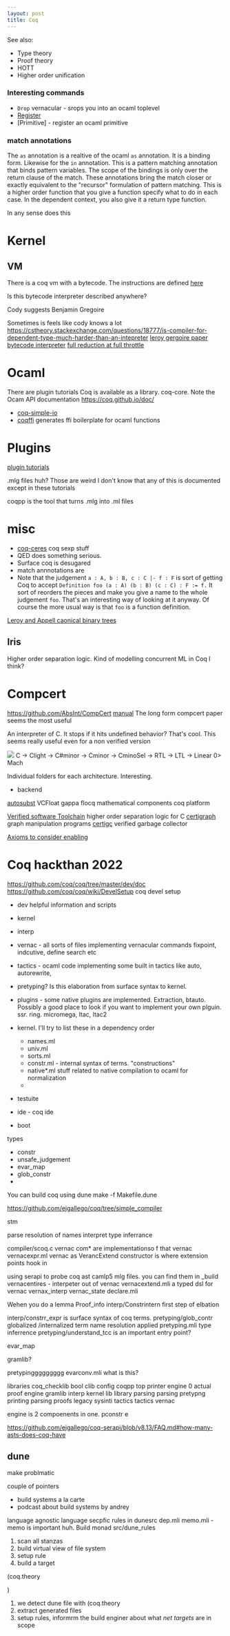 ```yaml
---
layout: post
title: Coq
---
```


See also:
- Type theory
- Proof theory
- HOTT
- Higher order unification



### Interesting commands
- `Drop` vernacular - srops you into an ocaml toplevel
- [Register](https://coq.github.io/doc/master/refman/proof-engine/vernacular-commands.html#coq:cmd.Register)
- [Primitive] - register an ocaml primitive


### match annotations
The `as` annotation is a realtive of the ocaml `as` annotation. It is a binding form.
Likewise for the `in` annotation. This is a pattern matching annotation that binds pattern variables. The scope of the bindings is only over the return clause of the match.
These annotations bring the match closer or exactly equivalent to the "recursor" formulation of pattern matching. This is a higher order function that you give a function specify what to do in each case. In the dependent context, you also give it a return type function.

In any sense does this 

# Kernel

## VM
There is a coq vm with a bytecode. The instructions are defined [here](https://github.com/coq/coq/blob/master/kernel/vmbytecodes.mli)

Is this bytecode interpreter described anywhere?

Cody suggests Benjamin Gregoire

Sometimes is feels like cody knows a lot
<https://cstheory.stackexchange.com/questions/18777/is-compiler-for-dependent-type-much-harder-than-an-intepreter>
[leroy gergoire paper bytecode interpreter](https://xavierleroy.org/publi/strong-reduction.pdf)
[full reduction at full throttle](https://hal.inria.fr/file/index/docid/650940/filename/full_throttle.pdf)
# Ocaml
There are plugin tutorials
Coq is available as a library. coq-core. Note the Ocam API documentation https://coq.github.io/doc/

- [coq-simple-io](https://github.com/Lysxia/coq-simple-io)
- [coqffi](https://github.com/coq-community/coqffi) generates ffi boilerplate for ocaml functions

# Plugins
[plugin tutorials](https://github.com/coq/coq/tree/master/doc/plugin_tutorial)

.mlg files huh? Those are weird
I don't know that any of this is documented except in these tutorials

coqpp is the tool that turns .mlg into .ml files


# misc
- [coq-ceres](https://github.com/Lysxia/coq-ceres) coq sexp stuff
- QED does something serious.
- Surface coq is desugared
- match annnotations are 
- Note that the judgement `a : A, b : B, c : C |- f : F` is sort of getting Coq to accept `Definition foo (a : A) (b : B) (c : C) : F := f.` It sort of reorders the pieces and make you give a name to the whole judgement `foo`. That's an interesting way of looking at it anyway. Of course the more usual way is that `foo` is a function definition.


[Leroy and Appell caonical binary trees](https://github.com/xavierleroy/canonical-binary-tries) 

## Iris
Higher order separation logic. Kind of modelling concurrent ML in Coq I think? 

# Compcert
<https://github.com/AbsInt/CompCert>
[manual](https://compcert.org/man/index.html)
The long form compcert paper seems the most useful 

An interpreter of C. It stops if it hits undefined behavior? That's cool. This seems really useful even for a non verified version

![](https://compcert.org/man/manual001.svg)
C -> Clight -> C#minor -> Cminor -> CminoSel -> RTL -> LTL -> Linear 0> Mach


Individual folders for each architecture. Interesting.

- backend


[autosubst](https://github.com/coq-community/autosubst)
VCFloat
gappa
flocq
mathematical components
coq platform

[Verified software Toolchain](https://vst.cs.princeton.edu/) higher order separation logic for C
[certigraph](https://github.com/CertiGraph/CertiGraph) graph manipulation programs
[certigc](https://github.com/CertiGraph/CertiGC) verified garbage collector

[Axioms to consider enabling](https://github.com/coq/coq/wiki/CoqAndAxioms)

# Coq hackthan 2022
https://github.com/coq/coq/tree/master/dev/doc
https://github.com/coq/coq/wiki/DevelSetup coq devel setup


- dev helpful information and scripts
- kernel
- interp
- vernac - all sorts of files implementing vernacular commands fixpoint, indcutive, define search etc
- tactics - ocaml code implementing some built in tactics like auto, autorewrite,
- pretyping? Is this elaboration from surface syntax to kernel.
- plugins - some native plugins are implemented. Extraction, btauto. Possibly a good place to look if you want to implement your own plguin. ssr. ring. micromega, ltac, ltac2
- kernel. I'll try to list these in a dependency order
  + names.ml
  + univ.ml
  + sorts.ml
  + constr.ml - internal syntax of terms. "constructions" 
  + native*.ml stuff related to native compilation to ocaml for normalization
  + 

- testuite
- ide - coq ide
- boot

types
- constr
- unsafe_judgement
- evar_map
- glob_constr
- 

You can build coq using dune
make -f Makefile.dune

https://github.com/ejgallego/coq/tree/simple_compiler

stm

parse
resolution of names
interpret
type inferrance


compiler/scoq.c
vernac com* are implementationso f that vernac
vernacexpr.ml vernac as
VerancExtend constructor is where extension points hook in

using serapi to probe coq ast
camlp5
mlg files. you can find them in _build
vernacentires - interpeter out of vernac
vernacextend.mli  a typed dsl for vernac
vernax_interp
vernac_state
declare.mli

Wehen you do a lemma
Proof_info
interp/Constrintern first step of elbation

interp/constrr_expr is surface syntax of coq terms.
pretyping/glob_contr globalized /internalized term name resolution applied
pretyping.mli type inferrence
pretyping/understand_tcc is an important entry point?

evar_map

gramlib?

pretypinggggggggg
evarconv.mli what is this?


libraries
coq_checklib
bool
clib
config
coqpp
top printer
engine 0 actual proof engine
gramlib
interp
kernel
lib
library
parsing
parsing
pretypng
printing
parsing
proofs legacy
sysinti
tactics
tactics
vernac


engine is 2 compoenents in one. pconstr e

https://github.com/ejgallego/coq-serapi/blob/v8.13/FAQ.md#how-many-asts-does-coq-have

## dune
make problmatic

couple of pointers
- build systems a la carte
- podcast about build systems by andrey

language agnostic
language secpfic rules
in dunesrc
dep.mli
memo.mli - memo is important huh. Build monad 
src/dune_rules

1. scan all stanzas
2. build virtual view of file system
3. setup rule
4. build a target

(coq.theory


)

1. we detect dune file with (coq.theory
2. extract generated files
3. setup rules, informrm the build enginer about what _net targets_ are in scope




